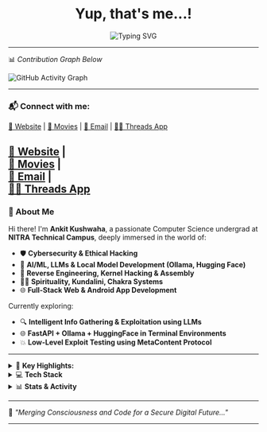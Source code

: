 <h1 align="center">Yup, that's me...!</h1>
<p align="center">
  <img src="https://readme-typing-svg.demolab.com?font=Fira+Code&pause=1000&center=true&width=435&lines=A+Cybersecurity+and+AI+Explorer;A+Spiritual+Seeker+%26+Tech+Tinkerer;Always+Hacking+%7C+Always+Learning" alt="Typing SVG" />
</p>

---

📊 *Contribution Graph Below*

![GitHub Activity Graph](https://github-readme-activity-graph.vercel.app/graph?username=ankitkushwaha90&theme=react-dark)

---

### 📬 Connect with me:
[🔗 Website](https://web-vite-kappa.vercel.app/) | [🔗 Movies](https://movix-iota-khaki.vercel.app/) | [📧 Email](mailto:ankitkushwahahacker99109@gmail.com) | [👨‍💻 Threads App](https://penetration-testing.vercel.app/)


<a href="https://web-vite-kappa.vercel.app/" target="_blank" rel="noopener noreferrer">🔗 Website</a> |  
<a href="https://movix-iota-khaki.vercel.app/" target="_blank" rel="noopener noreferrer">🔗 Movies</a> |  
<a href="mailto:ankitkushwahahacker99109@gmail.com" target="_blank" rel="noopener noreferrer">📧 Email</a> |  
<a href="https://penetration-testing.vercel.app/" target="_blank" rel="noopener noreferrer">👨‍💻 Threads App</a>
---

### 👋 About Me

Hi there! I'm **Ankit Kushwaha**, a passionate Computer Science undergrad at **NITRA Technical Campus**, deeply immersed in the world of:

- 🛡️ **Cybersecurity & Ethical Hacking**
- 🤖 **AI/ML, LLMs & Local Model Development (Ollama, Hugging Face)**
- 🧠 **Reverse Engineering, Kernel Hacking & Assembly**
- 🧘‍♂️ **Spirituality, Kundalini, Chakra Systems**
- 🌐 **Full-Stack Web & Android App Development**

Currently exploring:
- 🔍 **Intelligent Info Gathering & Exploitation using LLMs**
- 🌐 **FastAPI + Ollama + HuggingFace in Terminal Environments**
- 💥 **Low-Level Exploit Testing using MetaContent Protocol**

---

<details>
<summary>🔭 <b>Key Highlights:</b></summary>

- 🔧 ESP32 Wi-Fi Pentesting Projects
- 💬 Cybersecurity-themed Web Interfaces
- 📦 Resource Management & Automation with LLMs
- ✨ Deep Tech + Consciousness Exploration

</details>

<details>
<summary>💻 <b>Tech Stack</b></summary>

- Languages: `Python`, `C`, `Assembly`, `Kotlin`, `Java`, `Bash`
- Platforms: `Linux`, `Android`, `FastAPI`, `Flask`, `Ollama`
- Tools: `Ghidra`, `Wireshark`, `Burp Suite`, `Hugging Face`, `FAISS`, `TSMC`
- ML/DL: `Transformers`, `PyTorch`, `Fine-Tuning`, `Custom Tokenizers`
- DevOps: `Docker`, `Kubernetes (WIP)`
- Databases: `MongoDB`, `Firebase`, `MySQL`

</details>

<details>
<summary>📊 <b>Stats & Activity</b></summary>

![Ankit's GitHub Stats](https://github-readme-stats.vercel.app/api?username=ankitkushwaha90&show_icons=true&theme=tokyonight)

![Top Langs](https://github-readme-stats.vercel.app/api/top-langs/?username=ankitkushwaha90&layout=compact&theme=tokyonight)

</details>

---

🔮 *"Merging Consciousness and Code for a Secure Digital Future..."*

---

